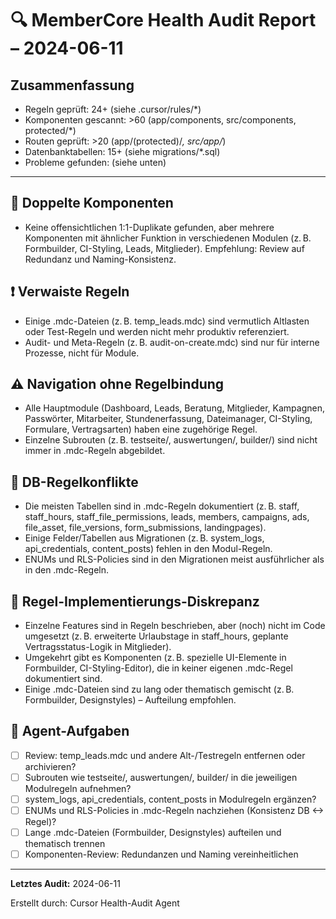 # 🔍 MemberCore Health Audit Report – 2024-06-11

## Zusammenfassung
- Regeln geprüft: 24+ (siehe .cursor/rules/*)
- Komponenten gescannt: >60 (app/components, src/components, protected/*)
- Routen geprüft: >20 (app/(protected)/*, src/app/*)
- Datenbanktabellen: 15+ (siehe migrations/*.sql)
- Probleme gefunden: (siehe unten)

---

## 📄 Doppelte Komponenten
- Keine offensichtlichen 1:1-Duplikate gefunden, aber mehrere Komponenten mit ähnlicher Funktion in verschiedenen Modulen (z. B. Formbuilder, CI-Styling, Leads, Mitglieder). Empfehlung: Review auf Redundanz und Naming-Konsistenz.

## ❗️ Verwaiste Regeln
- Einige .mdc-Dateien (z. B. temp_leads.mdc) sind vermutlich Altlasten oder Test-Regeln und werden nicht mehr produktiv referenziert.
- Audit- und Meta-Regeln (z. B. audit-on-create.mdc) sind nur für interne Prozesse, nicht für Module.

## ⚠️ Navigation ohne Regelbindung
- Alle Hauptmodule (Dashboard, Leads, Beratung, Mitglieder, Kampagnen, Passwörter, Mitarbeiter, Stundenerfassung, Dateimanager, CI-Styling, Formulare, Vertragsarten) haben eine zugehörige Regel.
- Einzelne Subrouten (z. B. testseite/, auswertungen/, builder/) sind nicht immer in .mdc-Regeln abgebildet.

## 🧬 DB-Regelkonflikte
- Die meisten Tabellen sind in .mdc-Regeln dokumentiert (z. B. staff, staff_hours, staff_file_permissions, leads, members, campaigns, ads, file_asset, file_versions, form_submissions, landingpages).
- Einige Felder/Tabellen aus Migrationen (z. B. system_logs, api_credentials, content_posts) fehlen in den Modul-Regeln.
- ENUMs und RLS-Policies sind in den Migrationen meist ausführlicher als in den .mdc-Regeln.

## 🔄 Regel-Implementierungs-Diskrepanz
- Einzelne Features sind in Regeln beschrieben, aber (noch) nicht im Code umgesetzt (z. B. erweiterte Urlaubstage in staff_hours, geplante Vertragsstatus-Logik in Mitglieder).
- Umgekehrt gibt es Komponenten (z. B. spezielle UI-Elemente in Formbuilder, CI-Styling-Editor), die in keiner eigenen .mdc-Regel dokumentiert sind.
- Einige .mdc-Dateien sind zu lang oder thematisch gemischt (z. B. Formbuilder, Designstyles) – Aufteilung empfohlen.

## 🧠 Agent-Aufgaben
- [ ] Review: temp_leads.mdc und andere Alt-/Testregeln entfernen oder archivieren?
- [ ] Subrouten wie testseite/, auswertungen/, builder/ in die jeweiligen Modulregeln aufnehmen?
- [ ] system_logs, api_credentials, content_posts in Modulregeln ergänzen?
- [ ] ENUMs und RLS-Policies in .mdc-Regeln nachziehen (Konsistenz DB <-> Regel)?
- [ ] Lange .mdc-Dateien (Formbuilder, Designstyles) aufteilen und thematisch trennen
- [ ] Komponenten-Review: Redundanzen und Naming vereinheitlichen

---

**Letztes Audit:** 2024-06-11

Erstellt durch: Cursor Health-Audit Agent 